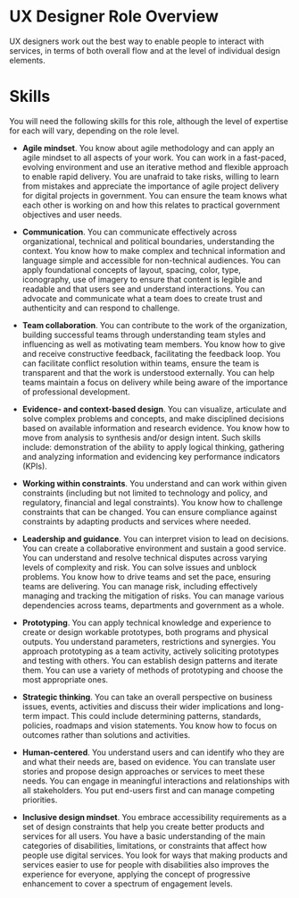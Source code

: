 # UX Designer Role Overview
UX designers work out the best way to enable people to interact with services, in terms of both overall flow and at the level of individual design elements.

# Skills

You will need the following skills for this role, although the level of expertise for each will vary, depending on the role level.


- **Agile mindset**. You know about agile methodology and can apply an agile mindset to all aspects of your work. You can work in a fast-paced, evolving environment and use an iterative method and flexible approach to enable rapid delivery. You are unafraid to take risks, willing to learn from mistakes and appreciate the importance of agile project delivery for digital projects in government. You can ensure the team knows what each other is working on and how this relates to practical government objectives and user needs.


- **Communication**. You can communicate effectively across organizational, technical and political boundaries, understanding the context. You know how to make complex and technical information and language simple and accessible for non-technical audiences. You can apply foundational concepts of layout, spacing, color, type, iconography, use of imagery to ensure that content is legible and readable and that users see and understand interactions. You can advocate and communicate what a team does to create trust and authenticity and can respond to challenge.


- **Team collaboration**. You can contribute to the work of the organization, building successful teams through understanding team styles and influencing as well as motivating team members. You know how to give and receive constructive feedback, facilitating the feedback loop. You can facilitate conflict resolution within teams, ensure the team is transparent and that the work is understood externally. You can help teams maintain a focus on delivery while being aware of the importance of professional development.


- **Evidence- and context-based design**. You can visualize, articulate and solve complex problems and concepts, and make disciplined decisions based on available information and research evidence. You know how to move from analysis to synthesis and/or design intent. Such skills include: demonstration of the ability to apply logical thinking, gathering and analyzing information and evidencing key performance indicators (KPIs).


- **Working within constraints**. You understand and can work within given constraints (including but not limited to technology and policy, and regulatory, financial and legal constraints). You know how to challenge constraints that can be changed. You can ensure compliance against constraints by adapting products and services where needed.


- **Leadership and guidance**. You can interpret vision to lead on decisions. You can create a collaborative environment and sustain a good service. You can understand and resolve technical disputes across varying levels of complexity and risk. You can solve issues and unblock problems. You know how to drive teams and set the pace, ensuring teams are delivering. You can manage risk, including effectively managing and tracking the mitigation of risks. You can manage various dependencies across teams, departments and government as a whole.


- **Prototyping**. You can apply technical knowledge and experience to create or design workable prototypes, both programs and physical outputs. You understand parameters, restrictions and synergies. You approach prototyping as a team activity, actively soliciting prototypes and testing with others. You can establish design patterns and iterate them. You can use a variety of methods of prototyping and choose the most appropriate ones.


- **Strategic thinking**. You can take an overall perspective on business issues, events, activities and discuss their wider implications and long-term impact. This could include determining patterns, standards, policies, roadmaps and vision statements. You know how to focus on outcomes rather than solutions and activities.


- **Human-centered**. You understand users and can identify who they are and what their needs are, based on evidence. You can translate user stories and propose design approaches or services to meet these needs. You can engage in meaningful interactions and relationships with all stakeholders. You put end-users first and can manage competing priorities.


- **Inclusive design mindset**. You embrace accessibility requirements as a set of design constraints that help you create better products and services for all users. You have a basic understanding of the main categories of disabilities, limitations, or constraints that affect how people use digital services. You look for ways that making products and services easier to use for people with disabilities also improves the experience for everyone, applying the concept of progressive enhancement to cover a spectrum of engagement levels.
    
